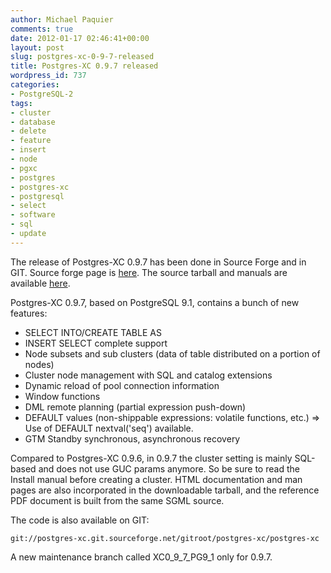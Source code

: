 ```yaml
---
author: Michael Paquier
comments: true
date: 2012-01-17 02:46:41+00:00
layout: post
slug: postgres-xc-0-9-7-released
title: Postgres-XC 0.9.7 released
wordpress_id: 737
categories:
- PostgreSQL-2
tags:
- cluster
- database
- delete
- feature
- insert
- node
- pgxc
- postgres
- postgres-xc
- postgresql
- select
- software
- sql
- update
---
```


The release of Postgres-XC 0.9.7 has been done in Source Forge and in GIT.
Source forge page is [here](https://sourceforge.net/projects/postgres-xc/).
The source tarball and manuals are available [here](https://sourceforge.net/projects/postgres-xc/files/Version_0.9.7/).

Postgres-XC 0.9.7, based on PostgreSQL 9.1, contains a bunch of new features:

  * SELECT INTO/CREATE TABLE AS
  * INSERT SELECT complete support
  * Node subsets and sub clusters (data of table distributed on a portion of nodes)
  * Cluster node management with SQL and catalog extensions
  * Dynamic reload of pool connection information
  * Window functions
  * DML remote planning (partial expression push-down)
  * DEFAULT values (non-shippable expressions: volatile functions, etc.) => Use of DEFAULT nextval('seq') available.
  * GTM Standby synchronous, asynchronous recovery

Compared to Postgres-XC 0.9.6, in 0.9.7 the cluster setting is mainly SQL-based and does not use GUC params anymore. So be sure to read the Install manual before creating a cluster.
HTML documentation and man pages are also incorporated in the downloadable tarball, and the reference PDF document is built from the same SGML source.

The code is also available on GIT:

    git://postgres-xc.git.sourceforge.net/gitroot/postgres-xc/postgres-xc

A new maintenance branch called XC0_9_7_PG9_1 only for 0.9.7.
